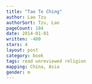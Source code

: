 ```yaml
---
title: "Tao Te Ching"
author: Lao Tzu
authorSort: Tzu, Lao
pageCount: 184
date: 2014-01-01
written: -400
stars: 4
layout: post
category: book
tags: read unreviewed religion
mapping: China, Asia
gender: m
---
```

